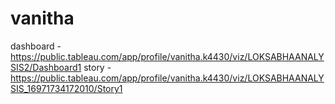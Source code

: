 # vanitha
dashboard - https://public.tableau.com/app/profile/vanitha.k4430/viz/LOKSABHAANALYSIS2/Dashboard1
story - https://public.tableau.com/app/profile/vanitha.k4430/viz/LOKSABHAANALYSIS_16971734172010/Story1
